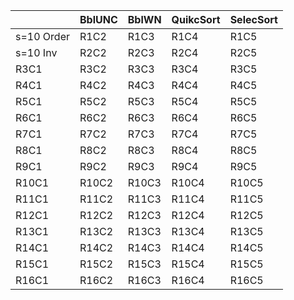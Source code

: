 |           |   BblUNC  |   BblWN   | QuikcSort | SelecSort |
|-----------|-----------|-----------|-----------|-----------|
| s=10 Order| R1C2      | R1C3      | R1C4      | R1C5      |
| s=10 Inv     | R2C2      | R2C3      | R2C4      | R2C5      |
| R3C1      | R3C2      | R3C3      | R3C4      | R3C5      |
| R4C1      | R4C2      | R4C3      | R4C4      | R4C5      |
| R5C1      | R5C2      | R5C3      | R5C4      | R5C5      |
| R6C1      | R6C2      | R6C3      | R6C4      | R6C5      |
| R7C1      | R7C2      | R7C3      | R7C4      | R7C5      |
| R8C1      | R8C2      | R8C3      | R8C4      | R8C5      |
| R9C1      | R9C2      | R9C3      | R9C4      | R9C5      |
| R10C1     | R10C2     | R10C3     | R10C4     | R10C5     |
| R11C1     | R11C2     | R11C3     | R11C4     | R11C5     |
| R12C1     | R12C2     | R12C3     | R12C4     | R12C5     |
| R13C1     | R13C2     | R13C3     | R13C4     | R13C5     |
| R14C1     | R14C2     | R14C3     | R14C4     | R14C5     |
| R15C1     | R15C2     | R15C3     | R15C4     | R15C5     |
| R16C1     | R16C2     | R16C3     | R16C4     | R16C5     |